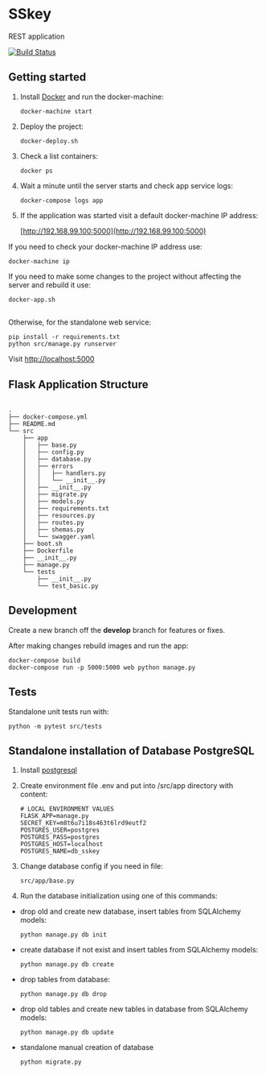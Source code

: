 # SSkey
REST application 

[![Build Status](https://travis-ci.org/LialinMaxim/SSkey.svg?branch=Development)](https://travis-ci.org/LialinMaxim/SSkey)

## Getting started

1. Install [Docker](https://docs.docker.com/engine/installation/) and run the docker-machine:

    ```shell
    docker-machine start
    ```

2. Deploy the project:

    ```shell
    docker-deploy.sh
    ```

3. Check a list containers:

    ```shell
    docker ps
    ```

4. Wait a minute until the server starts and check app service logs:

    ```shell
    docker-compose logs app
    ```

5. If the application was started visit a default docker-machine IP address:

    [http://192.168.99.100:5000](http://192.168.99.100:5000)

If you need to check your docker-machine IP address use:

```shell
docker-machine ip
```

If you need to make some changes to the project without affecting the server and rebuild it use:

```shell
docker-app.sh
```

##

Otherwise, for the standalone web service:

```shell
pip install -r requirements.txt
python src/manage.py runserver
```

Visit [http://localhost:5000](http://localhost:5000)

## Flask Application Structure 

```

.
├── docker-compose.yml
├── README.md
└── src
    ├── app
    │   ├── base.py
    │   ├── config.py
    │   ├── database.py
    │   ├── errors
    │   │   ├── handlers.py
    │   │   └── __init__.py
    │   ├── __init__.py
    │   ├── migrate.py
    │   ├── models.py
    │   ├── requirements.txt
    │   ├── resources.py
    │   ├── routes.py
    │   ├── shemas.py
    │   └── swagger.yaml
    ├── boot.sh
    ├── Dockerfile
    ├── __init__.py
    ├── manage.py
    └── tests
        ├── __init__.py
        └── test_basic.py

```

## Development

Create a new branch off the **develop** branch for features or fixes.

After making changes rebuild images and run the app:

```shell
docker-compose build
docker-compose run -p 5000:5000 web python manage.py
```

## Tests

Standalone unit tests run with:

```shell
python -m pytest src/tests
```

## Standalone installation of Database PostgreSQL

1. Install [postgresql](https://www.postgresql.org/download/)

2. Create environment file .env and put into /src/app directory with content:

    ```shell
    # LOCAL ENVIRONMENT VALUES
    FLASK_APP=manage.py
    SECRET_KEY=m8t6u7i18s463t6lrd9eutf2
    POSTGRES_USER=postgres
    POSTGRES_PASS=postgres
    POSTGRES_HOST=localhost
    POSTGRES_NAME=db_sskey
    ```
3. Change database config if you need in file:

    ```shell
    src/app/base.py
    ```

4. Run the database initialization using one of this commands:
- drop old and create new database, insert tables from SQLAlchemy models:
    ```shell
    python manage.py db init 
    ```
- create database if not exist and insert tables from SQLAlchemy models:
    ```shell
    python manage.py db create
    ```
- drop tables from database:
    ```shell
    python manage.py db drop
    ```
- drop old tables and create new tables in database from SQLAlchemy models:
    ```shell
    python manage.py db update
    ```
- standalone manual creation of database
    ```shell
    python migrate.py
    ```